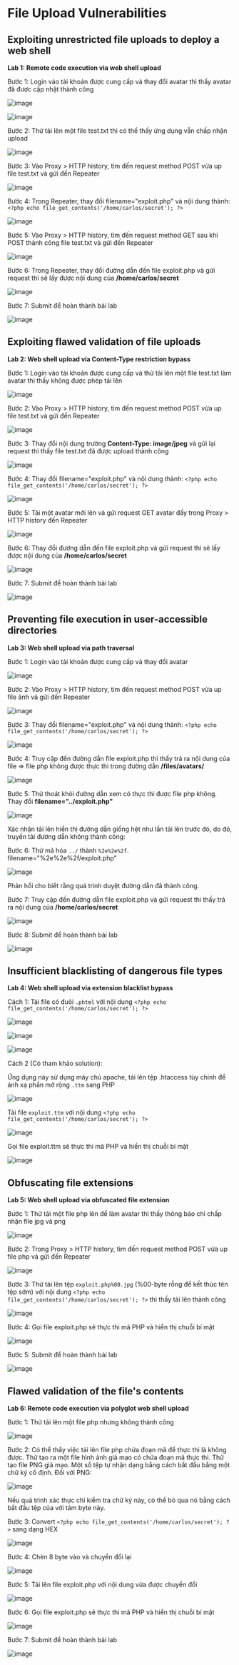 # File Upload Vulnerabilities
## Exploiting unrestricted file uploads to deploy a web shell
**Lab 1: Remote code execution via web shell upload**

Bước 1: Login vào tài khoản được cung cấp và thay đổi avatar thì thấy avatar đã được cập nhật thành công

![image](https://user-images.githubusercontent.com/74781135/203885601-a7b9afee-98b4-4fe5-a75b-1a685dee2a90.png)

![image](https://user-images.githubusercontent.com/74781135/203885633-e5b2c02e-fc47-495f-8b68-9aedb7aef8fa.png)

Bước 2: Thử tải lên một file test.txt thì có thể thấy ứng dụng vẫn chấp nhận upload

![image](https://user-images.githubusercontent.com/74781135/203885904-2092666e-b715-4730-a56c-b994cefc93af.png)

Bước 3: Vào Proxy > HTTP history, tìm đến request method POST vừa up file test.txt và gửi đến Repeater

![image](https://user-images.githubusercontent.com/74781135/203886433-bb4cdc17-34a4-4621-acc6-000ec49f64b5.png)

Bước 4: Trong Repeater, thay đổi filename="exploit.php" và nội dung thành: `<?php echo file_get_contents('/home/carlos/secret'); ?>`

![image](https://user-images.githubusercontent.com/74781135/203886762-d0da75cf-8fdf-4117-b8ce-a05f313e985f.png)

Bước 5: Vào Proxy > HTTP history, tìm đến request method GET sau khi POST thành công file test.txt và gửi đến Repeater

![image](https://user-images.githubusercontent.com/74781135/203886991-9e20af56-a170-43a1-94f6-72bafeb82f82.png)

Bước 6: Trong Repeater, thay đổi đường dẫn đến file exploit.php và gửi request thì sẽ lấy được nội dung của **/home/carlos/secret**

![image](https://user-images.githubusercontent.com/74781135/203887282-72561267-2b03-42a9-be18-c4d7a9580e44.png)

Bước 7: Submit để hoàn thành bài lab

![image](https://user-images.githubusercontent.com/74781135/203887377-0499847b-c9da-4267-b35f-b72ee6dc0816.png)

## Exploiting flawed validation of file uploads
**Lab 2: Web shell upload via Content-Type restriction bypass**

Bước 1: Login vào tài khoản được cung cấp và thử tải lên một file test.txt làm avatar thì thấy không được phép tải lên

![image](https://user-images.githubusercontent.com/74781135/203892112-736731b1-10d7-41cf-b6c6-ea4328c0ba35.png)

Bước 2: Vào Proxy > HTTP history, tìm đến request method POST vừa up file test.txt và gửi đến Repeater

![image](https://user-images.githubusercontent.com/74781135/203892238-82a34b01-7a2a-4047-97e5-a5b1195ff73b.png)

Bước 3: Thay đổi nội dung trường **Content-Type: image/jpeg** và gửi lại request thì thấy file test.txt đã được upload thành công

![image](https://user-images.githubusercontent.com/74781135/203892529-d0b7c8de-d92a-41f4-9199-5d8d475da910.png)

Bước 4: Thay đổi filename="exploit.php" và nội dung thành: `<?php echo file_get_contents('/home/carlos/secret'); ?>`

![image](https://user-images.githubusercontent.com/74781135/203892659-5a41336e-c845-4134-a990-36ddae5febf7.png)

Bước 5: Tải một avatar mới lên và gửi request GET avatar đấy trong Proxy > HTTP history đến Repeater

![image](https://user-images.githubusercontent.com/74781135/203893392-68ad2686-2564-4631-b247-7a9019e96d3d.png)

Bước 6: Thay đổi đường dẫn đến file exploit.php và gửi request thì sẽ lấy được nội dung của **/home/carlos/secret**

![image](https://user-images.githubusercontent.com/74781135/203893499-70cc3cdc-8a13-4cb9-b245-7f0dddcd6882.png)

Bước 7: Submit để hoàn thành bài lab

![image](https://user-images.githubusercontent.com/74781135/203893583-c170e95e-5e28-467c-8d43-7ef24e23d3cb.png)

## Preventing file execution in user-accessible directories
**Lab 3: Web shell upload via path traversal**

Bước 1: Login vào tài khoản được cung cấp và thay đổi avatar

![image](https://user-images.githubusercontent.com/74781135/203897336-c8add284-368a-42ed-8951-dfa028ac0b4a.png)

Bước 2: Vào Proxy > HTTP history, tìm đến request method POST vừa up file ảnh và gửi đến Repeater

![image](https://user-images.githubusercontent.com/74781135/203897469-7b3b425e-4b94-4ec9-99b7-65b0ec975843.png)

Bước 3: Thay đổi filename="exploit.php" và nội dung thành: `<?php echo file_get_contents('/home/carlos/secret'); ?>`

![image](https://user-images.githubusercontent.com/74781135/203897656-e1107c0e-6ccf-4303-aec1-e5ef737f8cc6.png)

Bước 4: Truy cập đến đường dẫn file exploit.php thì thấy trả ra nội dung của file => file php không được thực thi trong đường dẫn **/files/avatars/**

![image](https://user-images.githubusercontent.com/74781135/203897769-05f2454d-c949-426f-beec-7c9361c0e65f.png)

Bước 5: Thử thoát khỏi đường dẫn xem có thực thi được file php không. Thay đổi **filename="../exploit.php"**

![image](https://user-images.githubusercontent.com/74781135/203898230-49b16cb7-640e-4884-b5f5-ead554cdcc79.png)

Xác nhận tải lên hiển thị đường dẫn giống hệt như lần tải lên trước đó, do đó, truyền tải đường dẫn không thành công:

Bước 6: Thử mã hóa `../` thành `%2e%2e%2f`. filename="%2e%2e%2f/exploit.php"

![image](https://user-images.githubusercontent.com/74781135/203898565-0f14e32d-1637-42df-b26a-3ce9cd239a59.png)

Phản hồi cho biết rằng quá trình duyệt đường dẫn đã thành công.

Bước 7: Truy cập đến đường dẫn file exploit.php và gửi request thì thấy trả ra nội dung của **/home/carlos/secret**

![image](https://user-images.githubusercontent.com/74781135/203898829-419721ca-d79b-41f4-8992-b642fd4465af.png)

Bước 8: Submit để hoàn thành bài lab

![image](https://user-images.githubusercontent.com/74781135/203898889-d8a682df-ef0e-480a-848b-b84951b13745.png)

## Insufficient blacklisting of dangerous file types
**Lab 4: Web shell upload via extension blacklist bypass**

Cách 1: Tải file có đuôi `.phtml` với nội dung `<?php echo file_get_contents('/home/carlos/secret'); ?>` 

![image](https://user-images.githubusercontent.com/74781135/204010449-6e0a642d-821b-4c8a-b75e-a71b623d50ab.png)

![image](https://user-images.githubusercontent.com/74781135/204010581-723f9eed-03e7-45fe-b612-348e03a81e22.png)

![image](https://user-images.githubusercontent.com/74781135/204010666-1308d160-47c0-4104-a1aa-6fc7493e31d9.png)

Cách 2 (Có tham khảo solution): 

Ứng dụng này sử dụng máy chủ apache, tải lên tệp .htaccess tùy chỉnh để ánh xạ phần mở rộng `.ttm` sang PHP

![image](https://user-images.githubusercontent.com/74781135/204011605-830238cc-8441-4601-8d88-b36ff97ebae5.png)

Tải file `exploit.ttm` với nội dung `<?php echo file_get_contents('/home/carlos/secret'); ?>` 

![image](https://user-images.githubusercontent.com/74781135/204011998-61efc133-91c5-4e38-bfef-be6fd507905a.png)

Gọi file exploit.ttm sẽ thực thi mã PHP và hiển thị chuỗi bí mật

![image](https://user-images.githubusercontent.com/74781135/204012561-fdd5fab5-6953-468c-a79a-1614964aa718.png)

## Obfuscating file extensions
**Lab 5: Web shell upload via obfuscated file extension**

Bước 1: Thử tải một file php lên để làm avatar thì thấy thông báo chỉ chấp nhận file jpg và png

![image](https://user-images.githubusercontent.com/74781135/204014902-de39ee9f-741e-4807-ac5e-58878524474c.png)

Bước 2: Trong Proxy > HTTP history, tìm đến request method POST vừa up file php và gửi đến Repeater

![image](https://user-images.githubusercontent.com/74781135/204015211-e9d9eee9-7256-4e12-ad27-1be49aaa50f8.png)

Bước 3: Thử tải lên tệp `exploit.php%00.jpg` (%00-byte rỗng để kết thúc tên tệp sớm) với nội dung `<?php echo file_get_contents('/home/carlos/secret'); ?>` thì thấy tải lên thành công

![image](https://user-images.githubusercontent.com/74781135/204015879-8ec62a3f-e163-4288-b537-fe4a7af7b81f.png)

Bước 4: Gọi file exploit.php sẽ thực thi mã PHP và hiển thị chuỗi bí mật

![image](https://user-images.githubusercontent.com/74781135/204016189-8076bfe2-2497-4317-b26c-1e15c7246eed.png)

Bước 5: Submit để hoàn thành bài lab

![image](https://user-images.githubusercontent.com/74781135/204016303-471ceb95-571a-45f6-b60b-09f1b873bd88.png)

## Flawed validation of the file's contents
**Lab 6: Remote code execution via polyglot web shell upload**

Bước 1: Thử tải lên một file php nhưng không thành công

![image](https://user-images.githubusercontent.com/74781135/204017747-e24ed3ef-d42f-4a5e-82c9-9bb2b18e03c5.png)

Bước 2: Có thể thấy việc tải lên file php chứa đoạn mã để thực thi là không được. Thử tạo ra một file hình ảnh giả mạo có chứa đoạn mã thực thi. Thử tạo file PNG giả mạo. Một số tệp tự nhận dạng bằng cách bắt đầu bằng một chữ ký cố định. Đối với PNG:

![image](https://user-images.githubusercontent.com/74781135/204018864-e38f7607-b35c-40b5-bbf2-d800e2e3ce80.png)

Nếu quá trình xác thực chỉ kiểm tra chữ ký này, có thể bỏ qua nó bằng cách bắt đầu tệp của với tám byte này.

Bước 3: Convert `<?php echo file_get_contents('/home/carlos/secret'); ?>` sang dạng HEX

![image](https://user-images.githubusercontent.com/74781135/204019347-98c89402-0c6e-4b2f-85bf-0635039fea2e.png)

Bước 4: Chèn 8 byte vào và chuyển đổi lại

![image](https://user-images.githubusercontent.com/74781135/204020018-70571c30-f1f5-4784-9cad-8fb39f87ef6d.png)

Bước 5: Tải lên file exploit.php với nội dung vừa được chuyển đổi

![image](https://user-images.githubusercontent.com/74781135/204067612-3ae31cef-f0cf-4ddd-b627-7b4c7e6de822.png)

Bước 6: Gọi file exploit.php sẽ thực thi mã PHP và hiển thị chuỗi bí mật

![image](https://user-images.githubusercontent.com/74781135/204067674-e5f4eb47-c0b8-4339-a5c6-ced294e771c8.png)

Bước 7: Submit để hoàn thành bài lab

![image](https://user-images.githubusercontent.com/74781135/204067691-431a95f8-203e-4a9c-aabf-c554a74ec847.png)
